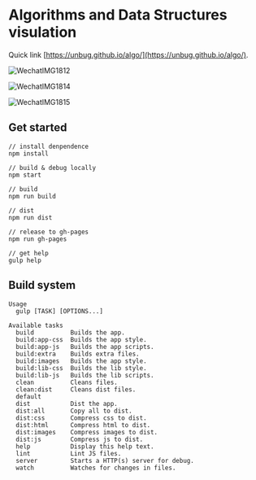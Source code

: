 # Algorithms and Data Structures visulation

Quick link [https://unbug.github.io/algo/](https://unbug.github.io/algo/).

![WechatIMG1812](https://user-images.githubusercontent.com/799578/57180032-f7159200-6eb6-11e9-8bc0-e557b1d98bb0.png)

![WechatIMG1814](https://user-images.githubusercontent.com/799578/57180033-f7159200-6eb6-11e9-85cc-f57be32e81c7.png)

![WechatIMG1815](https://user-images.githubusercontent.com/799578/57180034-f7ae2880-6eb6-11e9-9809-3c752ab9b54c.png)

## Get started

```shell
// install denpendence
npm install

// build & debug locally
npm start

// build
npm run build

// dist
npm run dist

// release to gh-pages
npm run gh-pages

// get help
gulp help
```

## Build system

```shell
Usage
  gulp [TASK] [OPTIONS...]

Available tasks
  build          Builds the app.
  build:app-css  Builds the app style.
  build:app-js   Builds the app scripts.
  build:extra    Builds extra files.
  build:images   Builds the app style.
  build:lib-css  Builds the lib style.
  build:lib-js   Builds the lib scripts.
  clean          Cleans files.
  clean:dist     Cleans dist files.
  default       
  dist           Dist the app.
  dist:all       Copy all to dist.
  dist:css       Compress css to dist.
  dist:html      Compress html to dist.
  dist:images    Compress images to dist.
  dist:js        Compress js to dist.
  help           Display this help text.
  lint           Lint JS files.
  server         Starts a HTTP(s) server for debug.
  watch          Watches for changes in files.

```
